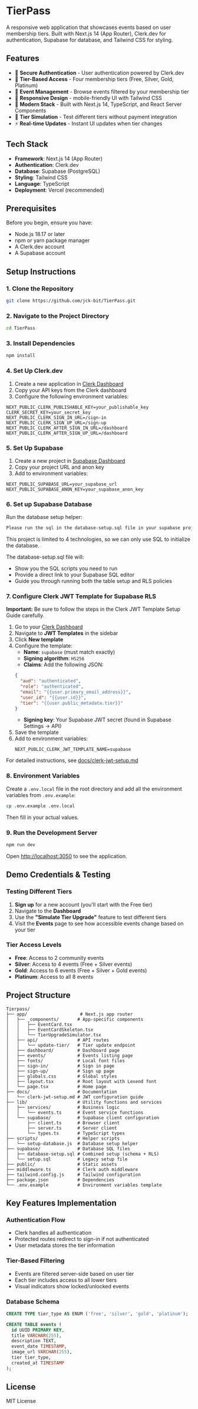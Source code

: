 # TierPass

A responsive web application that showcases events based on user membership tiers. Built with Next.js 14 (App Router), Clerk.dev for authentication, Supabase for database, and Tailwind CSS for styling.

## Features

- 🔐 **Secure Authentication** - User authentication powered by Clerk.dev
- 🎫 **Tier-Based Access** - Four membership tiers (Free, Silver, Gold, Platinum)
- 📅 **Event Management** - Browse events filtered by your membership tier
- 📱 **Responsive Design** - mobile-friendly UI with Tailwind CSS
- 🚀 **Modern Stack** - Built with Next.js 14, TypeScript, and React Server Components
- 🔄 **Tier Simulation** - Test different tiers without payment integration
- ⚡ **Real-time Updates** - Instant UI updates when tier changes

## Tech Stack

- **Framework**: Next.js 14 (App Router)
- **Authentication**: Clerk.dev
- **Database**: Supabase (PostgreSQL)
- **Styling**: Tailwind CSS
- **Language**: TypeScript
- **Deployment**: Vercel (recommended)

## Prerequisites

Before you begin, ensure you have:

- Node.js 18.17 or later
- npm or yarn package manager
- A Clerk.dev account
- A Supabase account

## Setup Instructions

### 1. Clone the Repository

```bash
git clone https://github.com/jck-bit/TierPass.git
```

### 2. Navigate to the Project Directory

```bash
cd TierPass
```

### 3. Install Dependencies

```bash
npm install
```

### 4. Set Up Clerk.dev

1. Create a new application in [Clerk Dashboard](https://dashboard.clerk.dev/)
2. Copy your API keys from the Clerk dashboard
3. Configure the following environment variables:

```env
NEXT_PUBLIC_CLERK_PUBLISHABLE_KEY=your_publishable_key
CLERK_SECRET_KEY=your_secret_key
NEXT_PUBLIC_CLERK_SIGN_IN_URL=/sign-in
NEXT_PUBLIC_CLERK_SIGN_UP_URL=/sign-up
NEXT_PUBLIC_CLERK_AFTER_SIGN_IN_URL=/dashboard
NEXT_PUBLIC_CLERK_AFTER_SIGN_UP_URL=/dashboard
```

### 5. Set Up Supabase

1. Create a new project in [Supabase Dashboard](https://app.supabase.com/)
2. Copy your project URL and anon key
3. Add to environment variables:

```env
NEXT_PUBLIC_SUPABASE_URL=your_supabase_url
NEXT_PUBLIC_SUPABASE_ANON_KEY=your_supabase_anon_key
```

### 6. Set up Supabase Database
   
   Run the database setup helper:
   ```bash
   Please run the sql in the database-setup.sql file in your supabase project. 
   ```
   This project is limited to 4 technologies, so we can only use SQL to initialize the database.

   The database-setup.sql file will:
   - Show you the SQL scripts you need to run
   - Provide a direct link to your Supabase SQL editor
   - Guide you through running both the table setup and RLS policies

### 7. Configure Clerk JWT Template for Supabase RLS

**Important:** Be sure to follow the steps in the Clerk JWT Template Setup Guide carefully.

1. Go to your [Clerk Dashboard](https://dashboard.clerk.com)
2. Navigate to **JWT Templates** in the sidebar
3. Click **New template**
4. Configure the template:
   - **Name**: `supabase` (must match exactly)
   - **Signing algorithm**: `HS256`
   - **Claims**: Add the following JSON:
   ```json
   {
     "aud": "authenticated",
     "role": "authenticated",
     "email": "{{user.primary_email_address}}",
     "user_id": "{{user.id}}",
     "tier": "{{user.public_metadata.tier}}"
   }
   ```
   - **Signing key**: Your Supabase JWT secret (found in Supabase Settings → API)
5. Save the template
6. Add to environment variables:
   ```env
   NEXT_PUBLIC_CLERK_JWT_TEMPLATE_NAME=supabase
   ```

For detailed instructions, see [docs/clerk-jwt-setup.md](docs/clerk-jwt-setup.md)

### 8. Environment Variables

Create a `.env.local` file in the root directory and add all the environment variables from `.env.example`:

```bash
cp .env.example .env.local
```

Then fill in your actual values.

### 9. Run the Development Server

```bash
npm run dev

```

Open [http://localhost:3050](http://localhost:3050) to see the application.

## Demo Credentials & Testing

### Testing Different Tiers

1. **Sign up** for a new account (you'll start with the Free tier)
2. Navigate to the **Dashboard**
3. Use the **"Simulate Tier Upgrade"** feature to test different tiers
4. Visit the **Events** page to see how accessible events change based on your tier

### Tier Access Levels

- **Free**: Access to 2 community events
- **Silver**: Access to 4 events (Free + Silver events)
- **Gold**: Access to 6 events (Free + Silver + Gold events)
- **Platinum**: Access to all 8 events

## Project Structure

```
Tierpass/
├── app/                    # Next.js app router
│   ├── _components/       # App-specific components
│   │   ├── EventCard.tsx
│   │   ├── EventCardSkeleton.tsx
│   │   └── TierUpgradeSimulator.tsx
│   ├── api/               # API routes
│   │   └── update-tier/   # Tier update endpoint
│   ├── dashboard/         # Dashboard page
│   ├── events/            # Events listing page
│   ├── fonts/             # Local font files
│   ├── sign-in/           # Sign in page
│   ├── sign-up/           # Sign up page
│   ├── globals.css        # Global styles
│   ├── layout.tsx         # Root layout with Lexend font
│   └── page.tsx           # Home page
├── docs/                  # Documentation
│   └── clerk-jwt-setup.md # JWT configuration guide
├── lib/                   # Utility functions and services
│   ├── services/          # Business logic
│   │   └── events.ts      # Event service functions
│   └── supabase/          # Supabase client configuration
│       ├── client.ts      # Browser client
│       ├── server.ts      # Server client
│       └── types.ts       # TypeScript types
├── scripts/               # Helper scripts
│   └── setup-database.js  # Database setup helper
├── supabase/              # Database SQL files
│   ├── database-setup.sql # Combined setup (schema + RLS)
│   └── setup.sql          # Legacy setup file
├── public/                # Static assets
├── middleware.ts          # Clerk auth middleware
├── tailwind.config.js     # Tailwind configuration
├── package.json           # Dependencies
└── .env.example           # Environment variables template
```

## Key Features Implementation

### Authentication Flow
- Clerk handles all authentication
- Protected routes redirect to sign-in if not authenticated
- User metadata stores the tier information

### Tier-Based Filtering
- Events are filtered server-side based on user tier
- Each tier includes access to all lower tiers
- Visual indicators show locked/unlocked events

### Database Schema
```sql
CREATE TYPE tier_type AS ENUM ('free', 'silver', 'gold', 'platinum');

CREATE TABLE events (
  id UUID PRIMARY KEY,
  title VARCHAR(255),
  description TEXT,
  event_date TIMESTAMP,
  image_url VARCHAR(255),
  tier tier_type,
  created_at TIMESTAMP
);
```

## License
MIT License


